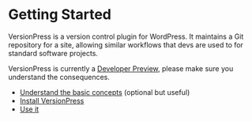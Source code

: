 # Getting Started

VersionPress is a version control plugin for WordPress. It maintains a Git repository for a site, allowing similar workflows that devs are used to for standard software projects.

VersionPress is currently a [Developer Preview](./about-eap.md), please make sure you understand the consequences.

- [Understand the basic concepts](./concepts.md) (optional but useful)
- [Install VersionPress](./installation-uninstallation.md)
- [Use it](./using-versionpress.md)

